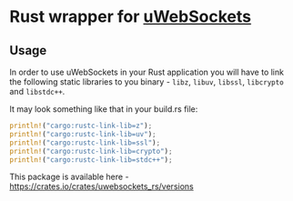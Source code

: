 # Rust wrapper for [uWebSockets](https://github.com/uNetworking/uWebSockets)

## Usage

In order to use uWebSockets in your Rust application you will have to link the following static libraries to you
binary - `libz`, `libuv`, `libssl`, `libcrypto` and `libstdc++`.

It may look something like that in your build.rs file:

```rust
println!("cargo:rustc-link-lib=z");
println!("cargo:rustc-link-lib=uv");
println!("cargo:rustc-link-lib=ssl");
println!("cargo:rustc-link-lib=crypto");
println!("cargo:rustc-link-lib=stdc++");
```

This package is available here - https://crates.io/crates/uwebsockets_rs/versions

